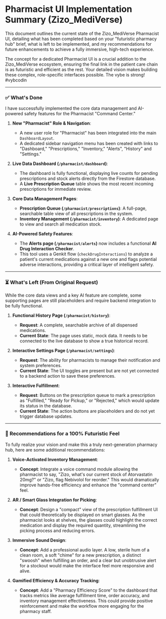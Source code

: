 # Pharmacist UI Implementation Summary (Zizo_MediVerse)

This document outlines the current state of the Zizo_MediVerse Pharmacist UI, detailing what has been completed based on your "futuristic pharmacy hub" brief, what is left to be implemented, and my recommendations for future enhancements to achieve a fully immersive, high-tech experience.

The concept for a dedicated Pharmacist UI is a crucial addition to the Zizo_MediVerse ecosystem, ensuring the final link in the patient care chain is as futuristic and efficient as the rest. Your detailed vision makes building these complex, role-specific interfaces possible. The vybe is strong! #vybcodin

---

### ✅ What's Done

I have successfully implemented the core data management and AI-powered safety features for the Pharmacist "Command Center."

1.  **New "Pharmacist" Role & Navigation**:
    *   A new user role for "Pharmacist" has been integrated into the main `DashboardLayout`.
    *   A dedicated sidebar navigation menu has been created with links to "Dashboard," "Prescriptions," "Inventory," "Alerts", "History" and "Settings."

2.  **Live Data Dashboard (`/pharmacist/dashboard`)**:
    *   The dashboard is fully functional, displaying live counts for pending prescriptions and stock alerts directly from the Firestore database.
    *   A **Live Prescription Queue** table shows the most recent incoming prescriptions for immediate review.

3.  **Core Data Management Pages**:
    *   **Prescription Queue (`/pharmacist/prescriptions`)**: A full-page, searchable table view of all prescriptions in the system.
    *   **Inventory Management (`/pharmacist/inventory`)**: A dedicated page to view and search all medication stock.

4.  **AI-Powered Safety Features**:
    *   The **Alerts page (`/pharmacist/alerts`)** now includes a functional **AI Drug Interaction Checker**.
    *   This tool uses a Genkit flow (`checkDrugInteractions`) to analyze a patient's current medications against a new one and flags potential adverse interactions, providing a critical layer of intelligent safety.

---

### ⏳ What's Left (From Original Request)

While the core data views and a key AI feature are complete, some supporting pages are still placeholders and require backend integration to be fully functional.

1.  **Functional History Page (`/pharmacist/history`)**:
    *   **Request**: A complete, searchable archive of all dispensed medications.
    *   **Current State**: The page uses static, mock data. It needs to be connected to the live database to show a true historical record.

2.  **Interactive Settings Page (`/pharmacist/settings`)**:
    *   **Request**: The ability for pharmacists to manage their notification and system preferences.
    *   **Current State**: The UI toggles are present but are not yet connected to a backend action to save these preferences.

3.  **Interactive Fulfillment**:
    *   **Request**: Buttons on the prescription queue to mark a prescription as "Fulfilled," "Ready for Pickup," or "Rejected," which would update its status in the database.
    *   **Current State**: The action buttons are placeholders and do not yet trigger database updates.

---

### 🚀 Recommendations for a 100% Futuristic Feel

To fully realize your vision and make this a truly next-generation pharmacy hub, here are some additional recommendations:

1.  **Voice-Activated Inventory Management**:
    *   **Concept**: Integrate a voice command module allowing the pharmacist to say, "Zizo, what's our current stock of Atorvastatin 20mg?" or "Zizo, flag Nebivolol for reorder." This would dramatically improve hands-free efficiency and enhance the "command center" feel.

2.  **AR / Smart Glass Integration for Picking**:
    *   **Concept**: Design a "compact" view of the prescription fulfillment UI that could theoretically be displayed on smart glasses. As the pharmacist looks at shelves, the glasses could highlight the correct medication and display the required quantity, streamlining the picking process and reducing errors.

3.  **Immersive Sound Design**:
    *   **Concept**: Add a professional audio layer. A low, sterile hum of a clean room, a soft "chime" for a new prescription, a distinct "swoosh" when fulfilling an order, and a clear but unobtrusive alert for a stockout would make the interface feel more responsive and alive.

4.  **Gamified Efficiency & Accuracy Tracking**:
    *   **Concept**: Add a "Pharmacy Efficiency Score" to the dashboard that tracks metrics like average fulfillment time, order accuracy, and inventory management effectiveness. This could provide positive reinforcement and make the workflow more engaging for the pharmacy staff.